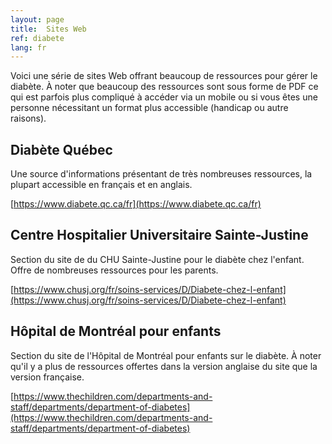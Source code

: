 ```yaml
---
layout: page
title:  Sites Web
ref: diabete
lang: fr
---
```

Voici une série de sites Web offrant beaucoup de ressources pour gérer le diabète.
À noter que beaucoup des ressources sont sous forme de PDF ce qui est parfois plus compliqué à accéder via un mobile ou si vous êtes une personne nécessitant un format plus accessible (handicap ou autre raisons).

## Diabète Québec

Une source d'informations présentant de très nombreuses ressources, la plupart accessible en français et en anglais.

[https://www.diabete.qc.ca/fr](https://www.diabete.qc.ca/fr)

## Centre Hospitalier Universitaire Sainte-Justine

Section du site de du CHU Sainte-Justine pour le diabète chez l'enfant.
Offre de nombreuses ressources pour les parents.

[https://www.chusj.org/fr/soins-services/D/Diabete-chez-l-enfant](https://www.chusj.org/fr/soins-services/D/Diabete-chez-l-enfant)

## Hôpital de Montréal pour enfants

Section du site de l'Hôpital de Montréal pour enfants sur le diabète. 
À noter qu'il y a plus de ressources offertes dans la version anglaise du site que la version française.

[https://www.thechildren.com/departments-and-staff/departments/department-of-diabetes](https://www.thechildren.com/departments-and-staff/departments/department-of-diabetes)